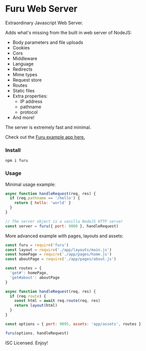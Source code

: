 # Furu Web Server

Extraordinary Javascript Web Server.

Adds what's missing from the built in web server of NodeJS:

* Body parameters and file uploads
* Cookies
* Cors
* Middleware
* Language
* Redirects
* Mime types
* Request store
* Routes
* Static files
* Extra properties:
  - IP address
  - pathname
  - protocol
* And more!

The server is extremely fast and minimal.

Check out the [Furu example app here.](https://github.com/eldoy/furu-test)

### Install
```
npm i furu
```

### Usage

Minimal usage example:
```js
async function handleRequest(req, res) {
  if (req.pathname == '/hello') {
    return { hello: 'world' }
  }
}

// The server object is a vanilla NodeJS HTTP server
const server = furu({ port: 9000 }, handleRequest)
```

More advanced example with pages, layouts and assets:
```js
const furu = require('furu')
const layout = require('./app/layouts/main.js')
const homePage = require('./app/pages/home.js')
const aboutPage = require('./app/pages/about.js')

const routes = {
  'get#': homePage,
  'get#about': aboutPage
}

async function handleRequest(req, res) {
  if (req.route) {
    const html = await req.route(req, res)
    return layout(html)
  }
}

const options = { port: 9095, assets: 'app/assets', routes }

furu(options, handleRequest)
```

ISC Licensed. Enjoy!
